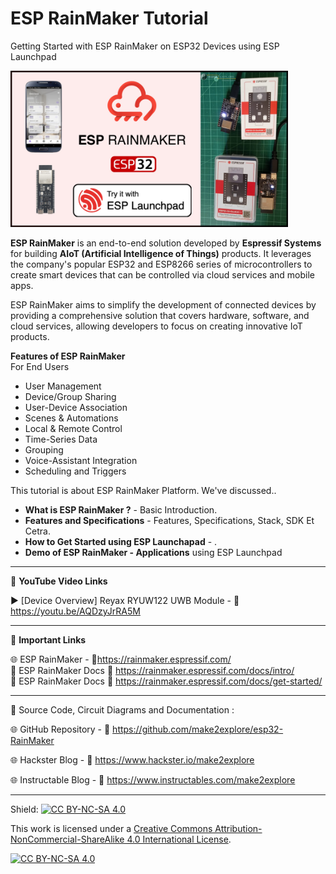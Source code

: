 # ESP RainMaker Tutorial
 Getting Started with ESP RainMaker on ESP32 Devices using ESP Launchpad 
  
<img src="/Images/Rainamker-Thumb.jpg" height="250" >
  
**ESP RainMaker** is an end-to-end solution developed by **Espressif Systems** for building **AIoT (Artificial Intelligence of Things)** products. It leverages the company's popular ESP32 and ESP8266 series of microcontrollers to create smart devices that can be controlled via cloud services and mobile apps. 
  
ESP RainMaker aims to simplify the development of connected devices by providing a comprehensive solution that covers hardware, software, and cloud services, allowing developers to focus on creating innovative IoT products.  
  
**Features of ESP RainMaker**  
For End Users  
- User Management
- Device/Group Sharing
- User-Device Association
- Scenes & Automations
- Local & Remote Control
- Time-Series Data
- Grouping
- Voice-Assistant Integration
- Scheduling and Triggers

This tutorial is about ESP RainMaker Platform. We've discussed..  
- **What is ESP RainMaker ?** - Basic Introduction. 
- **Features and Specifications** - Features, Specifications, Stack, SDK Et Cetra.  
- **How to Get Started using ESP Launchapad** - .  
- **Demo of ESP RainMaker - Applications** using ESP Launchpad


------------------------------------------------------------------------------------------------------

📕 **YouTube Video Links**  

▶️ [Device Overview] Reyax RYUW122 UWB Module - 🔗 https://youtu.be/AQDzyJrRA5M  

-------------------------------------------------------------------------------------------------------
📒 **Important Links**  
 
🌐 ESP RainMaker - 🔗https://rainmaker.espressif.com/  
📙 ESP RainMaker Docs 🔗 https://rainmaker.espressif.com/docs/intro/  
📙 ESP RainMaker Docs 🔗 https://rainmaker.espressif.com/docs/get-started/  

------------------------------------------------------------------------------------------------------

📜 Source Code, Circuit Diagrams and Documentation : 

🌐 GitHub Repository - 🔗 https://github.com/make2explore/esp32-RainMaker  
  
🌐 Hackster Blog - 🔗 https://www.hackster.io/make2explore  
  
🌐 Instructable Blog - 🔗 https://www.instructables.com/make2explore  
  

------------------------------------------------------------------------------------------  

Shield: [![CC BY-NC-SA 4.0][cc-by-nc-sa-shield]][cc-by-nc-sa]

This work is licensed under a
[Creative Commons Attribution-NonCommercial-ShareAlike 4.0 International License][cc-by-nc-sa].

[![CC BY-NC-SA 4.0][cc-by-nc-sa-image]][cc-by-nc-sa]

[cc-by-nc-sa]: http://creativecommons.org/licenses/by-nc-sa/4.0/
[cc-by-nc-sa-image]: https://licensebuttons.net/l/by-nc-sa/4.0/88x31.png
[cc-by-nc-sa-shield]: https://img.shields.io/badge/License-CC%20BY--NC--SA%204.0-lightgrey.svg